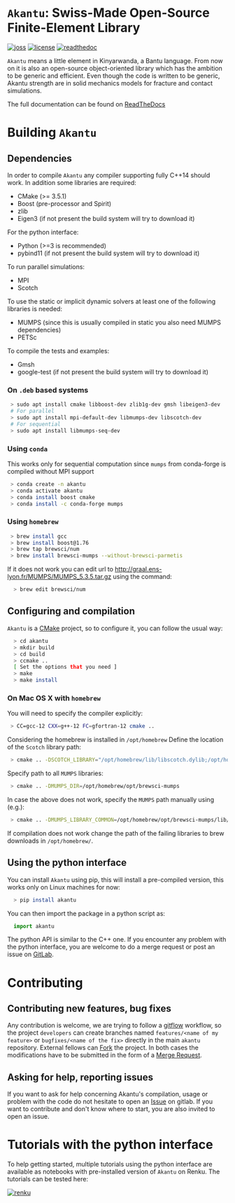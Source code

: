 # `Akantu`: Swiss-Made Open-Source Finite-Element Library

[![joss](https://joss.theoj.org/papers/3abf3c7945cc9a016a946ce9e02e357f/status.svg)](https://joss.theoj.org/papers/3abf3c7945cc9a016a946ce9e02e357f) [![license](https://img.shields.io/badge/license-LGPLv3-green)](https://www.gnu.org/licenses/lgpl-3.0.en.html) [![readthedoc](https://readthedocs.org/projects/akantu/badge/?version=master)](https://akantu.readthedocs.io/en/latest/?badge=master)

`Akantu` means a little element in Kinyarwanda, a Bantu language. From now on it
is also an open-source object-oriented library which has the ambition to be
generic and efficient. Even though the code is written to be generic, Akantu
strength are in solid mechanics models for fracture and contact simulations.

The full documentation can be found on [ReadTheDocs](https://akantu.readthedocs.io/en/latest/)

# Building `Akantu`

## Dependencies

In order to compile `Akantu`  any compiler supporting fully C++14 should work.
In addition some libraries are required:

 - CMake (>= 3.5.1)
 - Boost (pre-processor and Spirit)
 - zlib
 - Eigen3 (if not present the build system will try to download it)

For the python interface:

 - Python (>=3 is recommended)
 - pybind11 (if not present the build system will try to download it)

To run parallel simulations:

 - MPI
 - Scotch

To use the static or implicit dynamic solvers at least one of the following libraries is needed:

 - MUMPS (since this is usually compiled in static you also need MUMPS dependencies)
 - PETSc

To compile the tests and examples:

 - Gmsh
 - google-test (if not present the build system will try to download it)

### On `.deb` based systems

``` sh
 > sudo apt install cmake libboost-dev zlib1g-dev gmsh libeigen3-dev
 # For parallel
 > sudo apt install mpi-default-dev libmumps-dev libscotch-dev
 # For sequential
 > sudo apt install libmumps-seq-dev 
```

### Using `conda`

This works only for sequential computation since `mumps` from conda-forge is compiled without MPI support

``` sh
 > conda create -n akantu
 > conda activate akantu
 > conda install boost cmake
 > conda install -c conda-forge mumps
```

### Using `homebrew`

``` sh
 > brew install gcc
 > brew install boost@1.76
 > brew tap brewsci/num
 > brew install brewsci-mumps --without-brewsci-parmetis
```

If it does not work you can edit url to http://graal.ens-lyon.fr/MUMPS/MUMPS_5.3.5.tar.gz using the command:
``` sh
  > brew edit brewsci/num
```

## Configuring and compilation


`Akantu` is a [CMake](https://cmake.org/) project, so to configure it, you can follow the usual way:

``` sh
  > cd akantu
  > mkdir build
  > cd build
  > ccmake ..
  [ Set the options that you need ]
  > make
  > make install

```

### On Mac OS X with `homebrew`

You will need to specify the compiler explicitly:

``` sh
 > CC=gcc-12 CXX=g++-12 FC=gfortran-12 cmake ..
```

Considering the homebrew is installed in `/opt/homebrew`
Define the location of the ``Scotch`` library path:
``` sh
 > cmake .. -DSCOTCH_LIBRARY="/opt/homebrew/lib/libscotch.dylib;/opt/homebrew/lib/libscotcherr.dylib;/opt/homebrew/lib/libscotcherrexit.dylib"
```

Specify path to all ``MUMPS`` libraries:
``` sh
 > cmake .. -DMUMPS_DIR=/opt/homebrew/opt/brewsci-mumps
```

In case the above does not work, specify the ``MUMPS`` path manually using (e.g.):
``` sh
 > cmake .. -DMUMPS_LIBRARY_COMMON=/opt/homebrew/opt/brewsci-mumps/lib/libmumps_common.dylib 
```

If compilation does not work change the path of the failing libraries to brew downloads in `/opt/homebrew/`. 

## Using the python interface


You can install ``Akantu`` using pip, this will install a pre-compiled version, this works only on Linux machines for now:

``` sh
  > pip install akantu
```

You can then import the package in a python script as:

``` python
  import akantu
```

The python API is similar to the C++ one. If you
encounter any problem with the python interface, you are welcome to do a merge
request or post an issue on [GitLab](https://gitlab.com/akantu/akantu/-/issues).

# Contributing

## Contributing new features, bug fixes

Any contribution is welcome, we are trying to follow a [gitflow](https://nvie.com/posts/a-successful-git-branching-model/) workflow, so the project `developers` can create branches named `features/<name of my feature>` or `bugfixes/<name of the fix>` directly in the main `akantu` repository.
External fellows can [Fork](https://gitlab.com/akantu/akantu/-/forks/new) the project.
In both cases the modifications have to be submitted in the form of a [Merge Request](https://gitlab.com/akantu/akantu/-/merge_requests/new).

## Asking for help, reporting issues

If you want to ask for help concerning Akantu's compilation, usage or problem with the code do not hesitate to open an [Issue](https://gitlab.com/akantu/akantu/-/issues/new) on gitlab. If you want to contribute and don't know where to start, you are also invited to open an issue.


# Tutorials with the python interface

To help getting started, multiple tutorials using the python interface are
available as notebooks with pre-installed version of `Akantu` on Renku. The tutorials can be tested here: 

[![renku](https://user-content.gitlab-static.net/52a4794df1236b248c8fc870bd74e9d787c0e2cb/68747470733a2f2f72656e6b756c61622e696f2f72656e6b752d62616467652e737667)](https://renkulab.io/projects/guillaume.anciaux/akantu-tutorials/sessions/new?autostart=1)

